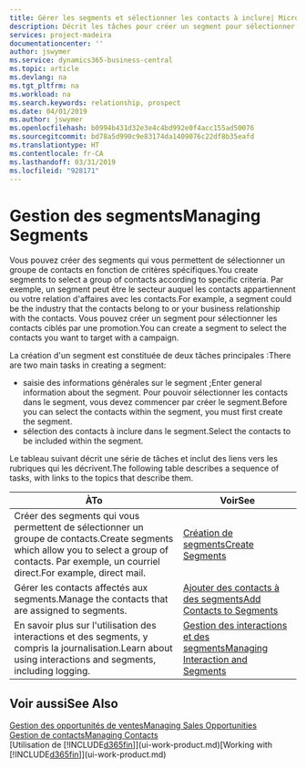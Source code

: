 ```yaml
---
title: Gérer les segments et sélectionner les contacts à inclure| Microsoft Docs
description: Décrit les tâches pour créer un segment pour sélectionner un groupe de contacts en fonction de critères spécifiques, par exemple, les contacts dans un secteur que vous souhaitez cibler.
services: project-madeira
documentationcenter: ''
author: jswymer
ms.service: dynamics365-business-central
ms.topic: article
ms.devlang: na
ms.tgt_pltfrm: na
ms.workload: na
ms.search.keywords: relationship, prospect
ms.date: 04/01/2019
ms.author: jswymer
ms.openlocfilehash: b0994b431d32e3e4c4bd992e0f4acc155ad50076
ms.sourcegitcommit: bd78a5d990c9e83174da1409076c22df8b35eafd
ms.translationtype: HT
ms.contentlocale: fr-CA
ms.lasthandoff: 03/31/2019
ms.locfileid: "928171"
---
```

# <a name="managing-segments"></a><span data-ttu-id="7e2b3-103">Gestion des segments</span><span class="sxs-lookup"><span data-stu-id="7e2b3-103">Managing Segments</span></span>
<span data-ttu-id="7e2b3-104">Vous pouvez créer des segments qui vous permettent de sélectionner un groupe de contacts en fonction de critères spécifiques.</span><span class="sxs-lookup"><span data-stu-id="7e2b3-104">You create segments to select a group of contacts according to specific criteria.</span></span> <span data-ttu-id="7e2b3-105">Par exemple, un segment peut être le secteur auquel les contacts appartiennent ou votre relation d'affaires avec les contacts.</span><span class="sxs-lookup"><span data-stu-id="7e2b3-105">For example, a segment could be the industry that the contacts belong to or your business relationship with the contacts.</span></span> <span data-ttu-id="7e2b3-106">Vous pouvez créer un segment pour sélectionner les contacts ciblés par une promotion.</span><span class="sxs-lookup"><span data-stu-id="7e2b3-106">You can create a segment to select the contacts you want to target with a campaign.</span></span>

<span data-ttu-id="7e2b3-107">La création d'un segment est constituée de deux tâches principales :</span><span class="sxs-lookup"><span data-stu-id="7e2b3-107">There are two main tasks in creating a segment:</span></span>

* <span data-ttu-id="7e2b3-108">saisie des informations générales sur le segment ;</span><span class="sxs-lookup"><span data-stu-id="7e2b3-108">Enter general information about the segment.</span></span> <span data-ttu-id="7e2b3-109">Pour pouvoir sélectionner les contacts dans le segment, vous devez commencer par créer le segment.</span><span class="sxs-lookup"><span data-stu-id="7e2b3-109">Before you can select the contacts within the segment, you must first create the segment.</span></span>
* <span data-ttu-id="7e2b3-110">sélection des contacts à inclure dans le segment.</span><span class="sxs-lookup"><span data-stu-id="7e2b3-110">Select the contacts to be included within the segment.</span></span>

<span data-ttu-id="7e2b3-111">Le tableau suivant décrit une série de tâches et inclut des liens vers les rubriques qui les décrivent.</span><span class="sxs-lookup"><span data-stu-id="7e2b3-111">The following table describes a sequence of tasks, with links to the topics that describe them.</span></span> 

| <span data-ttu-id="7e2b3-112">À</span><span class="sxs-lookup"><span data-stu-id="7e2b3-112">To</span></span> | <span data-ttu-id="7e2b3-113">Voir</span><span class="sxs-lookup"><span data-stu-id="7e2b3-113">See</span></span> |
| --- | --- |
| <span data-ttu-id="7e2b3-114">Créer des segments qui vous permettent de sélectionner un groupe de contacts.</span><span class="sxs-lookup"><span data-stu-id="7e2b3-114">Create segments which allow you to select a group of contacts.</span></span> <span data-ttu-id="7e2b3-115">Par exemple, un courriel direct.</span><span class="sxs-lookup"><span data-stu-id="7e2b3-115">For example, direct mail.</span></span> |[<span data-ttu-id="7e2b3-116">Création de segments</span><span class="sxs-lookup"><span data-stu-id="7e2b3-116">Create Segments</span></span>](marketing-how-create-segment.md) |
| <span data-ttu-id="7e2b3-117">Gérer les contacts affectés aux segments.</span><span class="sxs-lookup"><span data-stu-id="7e2b3-117">Manage the contacts that are assigned to segments.</span></span> |[<span data-ttu-id="7e2b3-118">Ajouter des contacts à des segments</span><span class="sxs-lookup"><span data-stu-id="7e2b3-118">Add Contacts to Segments</span></span>](marketing-add-contact-segment.md) |
| <span data-ttu-id="7e2b3-119">En savoir plus sur l'utilisation des interactions et des segments, y compris la journalisation.</span><span class="sxs-lookup"><span data-stu-id="7e2b3-119">Learn about using interactions and segments, including logging.</span></span> |[<span data-ttu-id="7e2b3-120">Gestion des interactions et des segments</span><span class="sxs-lookup"><span data-stu-id="7e2b3-120">Managing Interaction and Segments</span></span>](marketing-interaction-segments.md) |

## <a name="see-also"></a><span data-ttu-id="7e2b3-121">Voir aussi</span><span class="sxs-lookup"><span data-stu-id="7e2b3-121">See Also</span></span>
[<span data-ttu-id="7e2b3-122">Gestion des opportunités de ventes</span><span class="sxs-lookup"><span data-stu-id="7e2b3-122">Managing Sales Opportunities</span></span>](marketing-manage-sales-opportunities.md)  
[<span data-ttu-id="7e2b3-123">Gestion de contacts</span><span class="sxs-lookup"><span data-stu-id="7e2b3-123">Managing Contacts</span></span>](marketing-contacts.md)  
<span data-ttu-id="7e2b3-124">[Utilisation de [!INCLUDE[d365fin](includes/d365fin_md.md)]](ui-work-product.md)</span><span class="sxs-lookup"><span data-stu-id="7e2b3-124">[Working with [!INCLUDE[d365fin](includes/d365fin_md.md)]](ui-work-product.md)</span></span>
